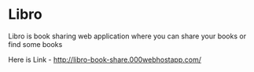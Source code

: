 # Libro
Libro is book sharing web application where you can share your books or find some books


Here is Link - http://libro-book-share.000webhostapp.com/
